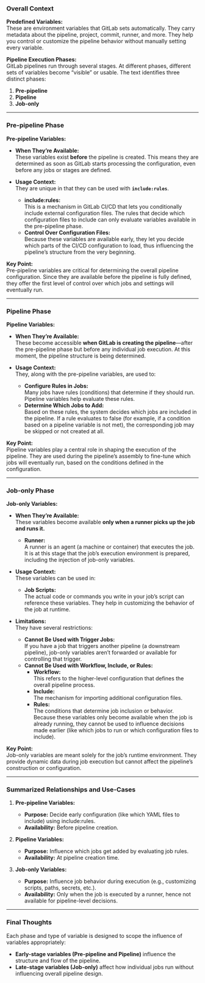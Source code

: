 

### Overall Context

**Predefined Variables:**  
These are environment variables that GitLab sets automatically. They carry metadata about the pipeline, project, commit, runner, and more. They help you control or customize the pipeline behavior without manually setting every variable.

**Pipeline Execution Phases:**  
GitLab pipelines run through several stages. At different phases, different sets of variables become “visible” or usable. The text identifies three distinct phases:
1. **Pre-pipeline**
2. **Pipeline**
3. **Job-only**

---

### Pre-pipeline Phase

**Pre-pipeline Variables:**  
- **When They’re Available:**  
  These variables exist **before** the pipeline is created. This means they are determined as soon as GitLab starts processing the configuration, even before any jobs or stages are defined.
  
- **Usage Context:**  
  They are unique in that they can be used with **`include:rules`**.  
  - **include:rules:**  
    This is a mechanism in GitLab CI/CD that lets you conditionally include external configuration files. The rules that decide which configuration files to include can only evaluate variables available in the pre-pipeline phase.  
  - **Control Over Configuration Files:**  
    Because these variables are available early, they let you decide which parts of the CI/CD configuration to load, thus influencing the pipeline’s structure from the very beginning.

**Key Point:**  
Pre-pipeline variables are critical for determining the overall pipeline configuration. Since they are available before the pipeline is fully defined, they offer the first level of control over which jobs and settings will eventually run.

---

### Pipeline Phase

**Pipeline Variables:**  
- **When They’re Available:**  
  These become accessible **when GitLab is creating the pipeline**—after the pre-pipeline phase but before any individual job execution. At this moment, the pipeline structure is being determined.

- **Usage Context:**  
  They, along with the pre-pipeline variables, are used to:
  - **Configure Rules in Jobs:**  
    Many jobs have rules (conditions) that determine if they should run. Pipeline variables help evaluate these rules.  
  - **Determine Which Jobs to Add:**  
    Based on these rules, the system decides which jobs are included in the pipeline. If a rule evaluates to false (for example, if a condition based on a pipeline variable is not met), the corresponding job may be skipped or not created at all.

**Key Point:**  
Pipeline variables play a central role in shaping the execution of the pipeline. They are used during the pipeline’s assembly to fine-tune which jobs will eventually run, based on the conditions defined in the configuration.

---

### Job-only Phase

**Job-only Variables:**  
- **When They’re Available:**  
  These variables become available **only when a runner picks up the job and runs it.**  
  - **Runner:**  
    A runner is an agent (a machine or container) that executes the job. It is at this stage that the job’s execution environment is prepared, including the injection of job-only variables.
  
- **Usage Context:**  
  These variables can be used in:
  - **Job Scripts:**  
    The actual code or commands you write in your job’s script can reference these variables. They help in customizing the behavior of the job at runtime.
  
- **Limitations:**  
  They have several restrictions:
  - **Cannot Be Used with Trigger Jobs:**  
    If you have a job that triggers another pipeline (a downstream pipeline), job-only variables aren’t forwarded or available for controlling that trigger.
  - **Cannot Be Used with Workflow, Include, or Rules:**  
    - **Workflow:**  
      This refers to the higher-level configuration that defines the overall pipeline process.
    - **Include:**  
      The mechanism for importing additional configuration files.
    - **Rules:**  
      The conditions that determine job inclusion or behavior.  
    Because these variables only become available when the job is already running, they cannot be used to influence decisions made earlier (like which jobs to run or which configuration files to include).

**Key Point:**  
Job-only variables are meant solely for the job’s runtime environment. They provide dynamic data during job execution but cannot affect the pipeline’s construction or configuration.

---

### Summarized Relationships and Use-Cases

1. **Pre-pipeline Variables:**  
   - **Purpose:** Decide early configuration (like which YAML files to include) using include:rules.  
   - **Availability:** Before pipeline creation.

2. **Pipeline Variables:**  
   - **Purpose:** Influence which jobs get added by evaluating job rules.  
   - **Availability:** At pipeline creation time.

3. **Job-only Variables:**  
   - **Purpose:** Influence job behavior during execution (e.g., customizing scripts, paths, secrets, etc.).  
   - **Availability:** Only when the job is executed by a runner, hence not available for pipeline-level decisions.

---

### Final Thoughts

Each phase and type of variable is designed to scope the influence of variables appropriately:
- **Early-stage variables (Pre-pipeline and Pipeline)** influence the structure and flow of the pipeline.
- **Late-stage variables (Job-only)** affect how individual jobs run without influencing overall pipeline design.

